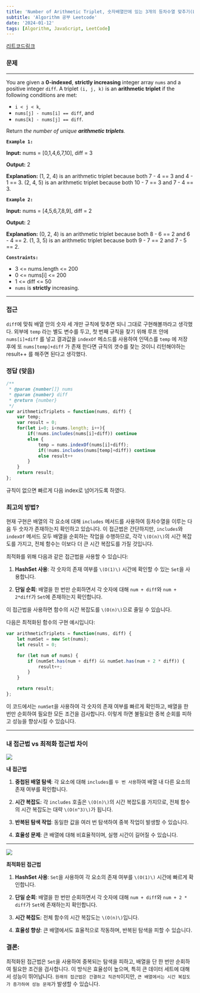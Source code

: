 ```yaml
---
title: 'Number of Arithmetic Triplet, 숫자배열안에 있는 3개의 등차수열 맞추기(Leetcode)'
subtitle: 'Algorithm 공부 Leetcode'
date: '2024-01-12'
tags: [Algorithm, JavaScript, LeetCode]
---
```


<span class="blogLink">[리트코드링크](https://leetcode.com/problems/number-of-arithmetic-triplets/description/)</span>

### 문제

----

You are given a **0-indexed**, **strictly increasing** integer array `nums` and a positive integer `diff`. A triplet `(i, j, k)` is an **arithmetic triplet** if the following conditions are met:

- `i < j < k`,
- `nums[j] - nums[i] == diff`, and
- `nums[k] - nums[j] == diff`.

Return _the number of unique **arithmetic triplets**._

**`Example 1:`**

**Input:** nums = [0,1,4,6,7,10], diff = 3

**Output:** 2

**Explanation:**
(1, 2, 4) is an arithmetic triplet because both 7 - 4 == 3 and 4 - 1 == 3.
(2, 4, 5) is an arithmetic triplet because both 10 - 7 == 3 and 7 - 4 == 3. 

**`Example 2:`**

**Input:** nums = [4,5,6,7,8,9], diff = 2

**Output:** 2

**Explanation:**
(0, 2, 4) is an arithmetic triplet because both 8 - 6 == 2 and 6 - 4 == 2.
(1, 3, 5) is an arithmetic triplet because both 9 - 7 == 2 and 7 - 5 == 2.

**`Constraints:`**

- 3 <= nums.length <= 200
- 0 <= nums[i] <= 200
- 1 <= diff <= 50
- `nums` is **strictly** increasing.

----


### 접근

`diff`에 맞춰 배열 안의 숫자 세 개만 규칙에 맞추면 되니 그대로 구현해볼까라고 생각했다.
외부에 `temp` 라는 별도 변수를 두고, 첫 번째 규칙을 찾기 위해 루프 안에 `nums[i]+diff` 를 넣고
결과값을 `indexOf` 메소드를 사용하여 인덱스를 `temp` 에 저장 후에 또 `nums[temp]+diff` 가 존재 한다면 규칙의 갯수를 찾는 것이니 리턴해야하는 result++ 를 해주면 된다고 생각했다.

### 정답 (맞음)


```javascript
/**
 * @param {number[]} nums
 * @param {number} diff
 * @return {number}
 */
var arithmeticTriplets = function(nums, diff) {
    var temp;
    var result = 0;
    for(let i=0; i<nums.length; i++){
        if(!nums.includes(nums[i]+diff)) continue
        else {
            temp = nums.indexOf(nums[i]+diff);
            if(!nums.includes(nums[temp]+diff)) continue
            else result++
        }
    }
    return result;
};
```

규칙이 없으면 빠르게 다음 index로 넘어가도록 하였다. 


### 최고의 방법?


현재 구현은 배열의 각 요소에 대해 `includes` 메서드를 사용하여 등차수열을 이루는 다음 두 숫자가 존재하는지 확인하고 있습니다. 이 접근법은 간단하지만, `includes`와 `indexOf` 메서드 모두 배열을 순회하는 작업을 수행하므로, 각각 `\(O(n)\)`의 시간 복잡도를 가지고, 전체 함수는 이보다 더 큰 시간 복잡도를 가질 것입니다.

최적화를 위해 다음과 같은 접근법을 사용할 수 있습니다:

1. **HashSet 사용**: 각 숫자의 존재 여부를 `\(O(1)\)` 시간에 확인할 수 있는 `Set`을 사용합니다.

2. **단일 순회**: 배열을 한 번만 순회하면서 각 숫자에 대해 `num + diff`와 `num + 2*diff`가 `Set`에 존재하는지 확인합니다.

이 접근법을 사용하면 함수의 시간 복잡도를 `\(O(n)\)`으로 줄일 수 있습니다.

다음은 최적화된 함수의 구현 예시입니다:

```javascript
var arithmeticTriplets = function(nums, diff) {
    let numSet = new Set(nums);
    let result = 0;

    for (let num of nums) {
        if (numSet.has(num + diff) && numSet.has(num + 2 * diff)) {
            result++;
        }
    }

    return result;
};
```

이 코드에서는 `numSet`을 사용하여 각 숫자의 존재 여부를 빠르게 확인하고, 배열을 한 번만 순회하여 필요한 모든 조건을 검사합니다. 이렇게 하면 불필요한 중복 순회를 피하고 성능을 향상시킬 수 있습니다.


-----

### 내 접근법 vs 최적화 접근법 차이


<img className="blogImage" src="/blog/triplet_mysol.png">

**내 접근법**


1. **중첩된 배열 탐색**: 각 요소에 대해 `includes`를 `두 번 사용`하여 배열 내 다른 요소의 존재 여부를 확인합니다.

2. **시간 복잡도**: 각 `includes` 호출은 `\(O(n)\)`의 시간 복잡도를 가지므로, 전체 함수의 시간 복잡도는 대략 `\(O(n^3)\)`가 됩니다.

3. **반복된 탐색 작업**: 동일한 값을 여러 번 탐색하여 중복 작업이 발생할 수 있습니다.

4. **효율성 문제**: 큰 배열에 대해 비효율적이며, 실행 시간이 길어질 수 있습니다.

----------

<img className="blogImage" src="/blog/triplet_bettersol.png">

**최적화된 접근법**

1. **HashSet 사용**: `Set`을 사용하여 각 요소의 존재 여부를 `\(O(1)\)` 시간에 빠르게 확인합니다.

2. **단일 순회**: 배열을 한 번만 순회하면서 각 숫자에 대해 `num + diff`와 `num + 2 * diff`가 `Set`에 존재하는지 확인합니다.

3. **시간 복잡도**: 전체 함수의 시간 복잡도는 `\(O(n)\)`입니다.

4. **효율성 향상**: 큰 배열에서도 효율적으로 작동하며, 반복된 탐색을 피할 수 있습니다.



### 결론:

최적화된 접근법은 `Set`을 사용하여 중복되는 탐색을 피하고, 배열을 단 한 번만 순회하여 필요한 조건을 검사합니다. 이 방식은 효율성이 높으며, 특히 큰 데이터 세트에 대해서 성능이 뛰어납니다. `원래의 접근법은 간결하고 직관적`이지만, `큰 배열에서는 시간 복잡도가 증가하여 성능 문제`가 발생할 수 있습니다.
